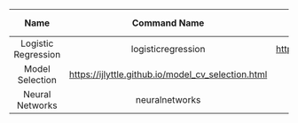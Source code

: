 | Name | Command Name | Overview | Further Reading
| :--: |:------------:|:--------:|:--------------:
| Logistic Regression | logisticregression | http://jerrydallal.com/lhsp/logistic.htm |
| Model Selection | https://ijlyttle.github.io/model_cv_selection.html |
| Neural Networks     | neuralnetworks | http://cs231n.github.io/ |
